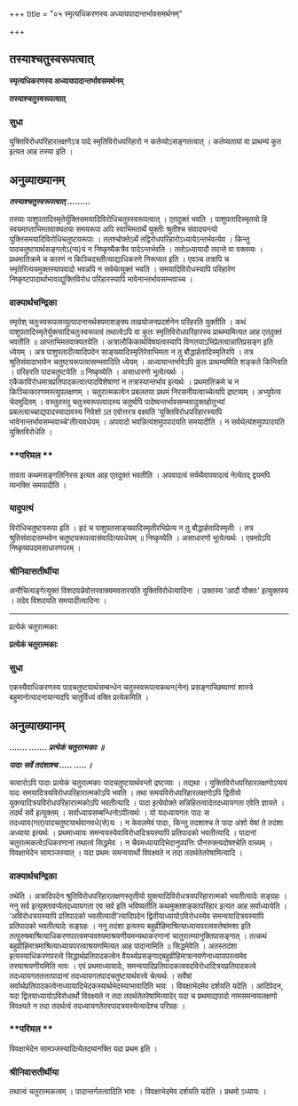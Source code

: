 +++
title = "०५ स्मृत्यधिकरणस्य अध्यायपादान्तर्भावसमर्थनम्"

+++


## तस्याश्चतुस्वरूपत्वात्

**स्मृत्यधिकरणस्य अध्यायपादान्तर्भावसमर्थनम्**

**तस्याश्चतुस्वरूपत्वात्**

### **सुधा**

युक्तिविरोधपरिहारलक्षणेऽत्र पादे स्मृतिविरोधपरिहारो न कर्तव्योऽसङ्गतत्वात् । कर्तव्यतायां वा प्राथम्यं कुत इत्यत आह तस्या इति ।

## **अनुव्याख्यानम्**

***तस्याश्चतुस्वरूपत्वात् .........***

तस्याः पाशुपतादिस्मृतेर्युक्तिसमयादिविरोधिचतुस्स्वरूपत्वात् । एतदुक्तं भवति । पाशुपतादिस्मृतयो हि स्वयमाप्ताभिमतवाक्यतया समयरूपा अपि स्वाभिमतार्थे युक्तीः श्रुतीश्च संवादयन्त्यो युक्तिसमयादिविरोधिचतुष्टयरूपाः । ततश्चोक्तेऽर्थे तद्विरोधपरिहारोऽध्यायेऽन्तर्भवत्येव । किन्तु पादचतुष्टयार्थसङ्गतोऽ(प्य)यं न निष्कृष्यैकत्रैव पादेऽन्तर्भवति । ततोऽध्यायादौ तदन्ते वा वक्तव्यः । प्रथमातिक्रमे च कारणं न किञ्चिदस्तीत्याद्याधिकरणे निरूप्यत इति । एवञ्च तत्रापि च स्मृतेरित्ययमुक्तस्यापवादो भवन्नपि न सर्वथेत्युक्तं भवति । समयादिविरोधस्यापि परिहारेण निष्कृष्टपादार्थाभावाद्युक्तिविरोध परिहारस्यापि भावेनान्तर्भावसम्भवाच्च ।

### **वाक्यार्थचन्द्रिका**

स्मृतेश् चतुःस्वरूपत्वव्युत्पादनानर्थक्यमाशङ्क्य तत्प्रयोजनप्रदर्शनेन परिहरति युक्तीति । कथं पाशुपतादिस्मृतेर्युक्त्यादिचतुःस्वरूपत्वं तथात्वेऽपि वा कुतः स्मृतिविरोधपरिहारस्य प्राथम्यमित्यत आह एतदुक्तं भवतीति ॥ आप्ताभिमतवाक्यतयेति । अत्रालौकिकार्थविषयत्वस्यापि विणतयाऽभिप्रेतत्वान्नातिप्रसङ्ग इति ध्येयम् । अत्र पाशुपतादीत्यादिपदेन साङ्ख्यादिस्मृतिरेवाभिमता न तु बौद्धार्हतादिस्मृतिरपि । तत्र श्रुतिसंवादाभावेन चतुष्टयरूपत्वासम्भवादिति ध्येयम् । अध्यायान्तर्भावेऽपि कुतः प्राथम्यमिति शङ्कते किन्त्विति । परिहरति पादचतुष्टयेति ॥ निष्कृष्येति । असाधारणो भूत्वेत्यर्थः । एकैकाविरोधमात्रप्रतिपादकत्वात्पादविशेषाणां न तत्रास्यान्तर्भाव इत्यर्थः । प्रथमातिक्रमे च न किञ्चित्कारणमस्त्युपलक्षणम् । चतुरात्मकत्वेन प्रबलतया प्रथमं निरसनीयत्वाच्चेत्यपि द्रष्टव्यम् । अभ्युपेत्य चेदमुदितम् । वस्तुतस्तु चतुःस्वरूपत्वादस्य चतुर्ष्वपि पादेष्वन्तर्भावसम्भवादुक्तहोतुभ्यां प्रबलत्वाच्चाद्यपादस्यादावस्य निवेशो ऽत एवोत्तरत्र वक्ष्यति ‘युक्तिविरोधपरिहारस्यापि भावेनान्तर्भावसम्भवाच्चे’तीत्यवधेयम् । अपवादो भवन्नित्यंशमुपपादयति समयादीति । न सर्वथेत्यंशमुपपादयति युक्तिविरोधेति ।

### **परिमल **

तावता कथमसङ्गतिनिरस इत्यत आह एतदुक्तं भवतीति । अपवादत्वं सर्वथैवापवादत्वं नेत्येतद् द्वयमपि व्यनक्ति समयादीति ।

### **यादुपत्यं**

विरोधिचतुष्टयरूपा इति । इदं च पाशुपतसाङ्ख्यादिस्मृतीरभिप्रेत्य न तु बौद्धार्हतादिस्मृतीः । तत्र श्रुतिसंवादासम्भवेन चतुष्टयरूपत्वासंवादित्यवधेयम् ॥ निष्कृष्येति । असाधारणो भूत्वेत्यर्थः । एवमग्रेऽपि निष्कृष्यपदमसाधारणपरम् ।

### **श्रीनिवासतीर्थीया**

अनौचित्यङ्गेत्युक्तं विशदयन्नेवोत्तरवाक्यमवतारयति युक्तिविरोधेत्यादिना । उक्तस्य ‘आदौ यौक्तः’ इत्युक्तस्य । तदेव विशदयति समयादीत्यादिना ।





------------------------------------------------------------------------

प्रत्येकं चतुरात्मकाः

**प्रत्येकं चतुरात्मकाः**

### **सुधा**

एकस्यैवाधिकरणस्य पादचतुष्टयार्थसम्बन्धेन चतुस्स्वरूपत्वकथन(नेन) प्रसङ्गाच्छिष्याणां शास्त्रे बहुमानोत्पादनायान्यदपि चातुर्विध्यं वक्ति प्रत्येकमिति ।

## **अनुव्याख्यानम्**

***....... ....... प्रत्येकं चतुरात्मकाः ॥***

***पादाः सर्वे तदंशाश्च ..... .....।***

चत्वारोऽपि पादाः प्रत्येकं चतुरात्मकाः पादचतुष्टयार्थवन्तो द्रष्टव्याः । तद्यथा । युक्तिविरोधपरिहारलक्षणोऽप्ययं पादः समयादित्रयविरोधपरिहारात्मकोऽपि भवति । तथा समयविरोधपरिहारलक्षणोऽपि द्वितीयो युक्त्यादित्रयविरोधपरिहारात्मकोऽपि भवतीत्यादि । पादा इत्येवोक्ते सन्निहितत्वादेतदध्यायगता एवेति ज्ञायते । तदर्थं सर्वे इत्युक्तम् । सर्वाध्यायसम्बन्धिनोऽपीत्यर्थः । यो यदध्यायगतः पादः स तदध्याय(गत)पादचतुष्टयार्थवानवधे(से)यः । न केवलमेवं पादाः, किन्तु तदशाश्च ते पादा अंशो येषां ते तदंशा अध्याया इत्यर्थः । प्रथमाध्यायः समन्वयस्येवाविरोधादित्रयस्यापि प्रतिपादको भवतीत्यादि । पादानां चतुरात्मकत्वेऽधिकरणानां तथात्वं सिद्धमेव । न चैवमध्यायादिभेदानुपपत्तिः पौनरुक्त्यदोषश्चेति वाच्यम् । विवक्षाभेदेन सामञ्जस्यात् । यदा प्रथमः समन्वयार्थो विवक्ष्यते न तदा तदर्थतेतरेषामित्यादि ।

### **वाक्यार्थचन्द्रिका**

तथेति । अत्रादिपदेन श्रुतिविरोधपरिहारलक्षणस्तृतीयो युक्त्यादिविरोधत्रयपरिहारात्मको भवतीत्यादेः सङ्ग्रहः । ननु सर्व इत्युक्तावप्येतदध्यायगता एव सर्व इति भविष्यतीति कथमुक्तशङ्कापरिहार इत्यत आह सर्वाध्यायेति । ‘अविरोधत्रयस्यापि प्रतिपादको भवतीत्यादी’त्यादिपदेन द्वितीयाध्यायोऽविरोधस्येव समन्वयादित्रयस्यापि प्रतिपादको भवतीत्यादेः सङ्ग्रहः । ननु तदंशा इत्यस्य बहुव्रीहिमाश्रित्याध्यायपरत्ववत्तेषांमशा इति तत्पुरुषमाश्रित्याधिकरणपरत्वमप्यवश्यमाश्रयणीयमन्यथाकरणानां चातुरात्म्यानुक्तिपासङ्गात् । तत्कथं बहुव्रीहिमात्रमाश्रित्याध्यायपरत्वाश्रयणमित्यत आह पादानामिति ॥ सिद्धमेवेति । अतस्तदंशा इत्यस्याधिकरणपरत्वे सिद्धार्थप्रतिपादकत्वेन वैयर्थ्यप्रसङ्गाद्बहुव्रीहिमात्रानयणेनाध्यायपरत्वमेव तस्याश्रयणीयमिति भावः । एवं प्रथमाध्यायादेः, समन्वयादिप्रतिपादकत्ववदविरोधादित्रयप्रतिपादकत्वे तदध्यायगततत्तत्पादानां तदध्यायगतपादचतुष्टयार्थवत्त्वे चेत्यर्थः । सर्वेषां सर्वार्थप्रतिपादकत्वेनाध्यायादिभेदकस्यार्थभेदस्याभावादिति भावः । विवक्षाभेदमेव दर्शयति यदेति । आदिपेदन, यदा द्वितयाध्यायोऽविरोधार्थो विवक्ष्यते न तदा तदर्थतेतरेषामित्यादेर् यदा च प्रथमाद्यपादो नामसमन्वयलक्षणो विवक्ष्यते न तदा तदर्थत्वं तदध्यायगतेतरपादत्रयस्येत्यादेश्च परिग्रहः ।

### **परिमल **

विवक्षाभेदेन सामञ्जस्यादित्येतद्य्वनक्ति यदा प्रथम इति ।

### **श्रीनिवासतीर्थीया**

तथात्वं चतुरात्मकत्वम् । पादान्तर्गतत्वादिति भावः । विवक्षाभेदमेव दर्शयति यदेति । प्रथमो ऽध्यायः ।





